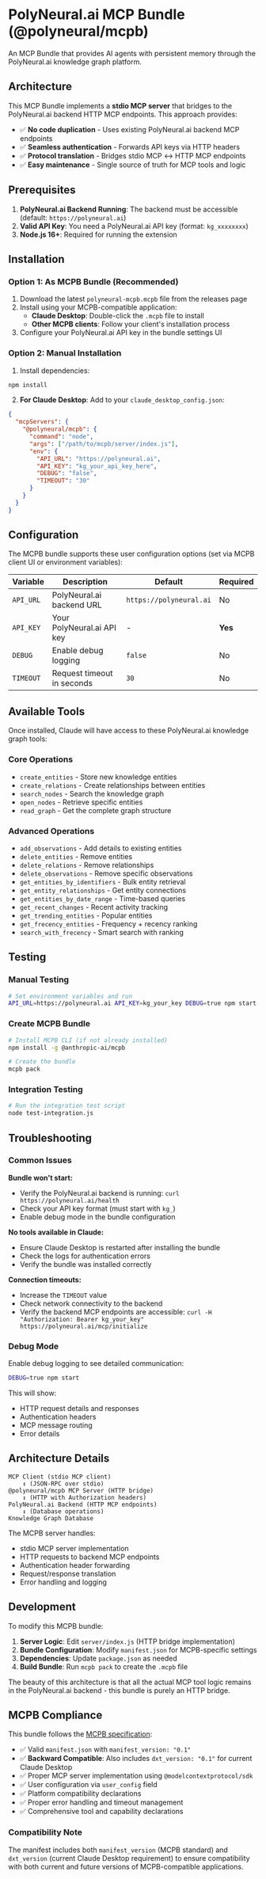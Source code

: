 # PolyNeural.ai MCP Bundle (@polyneural/mcpb)

An MCP Bundle that provides AI agents with persistent memory through the PolyNeural.ai knowledge graph platform.

## Architecture

This MCP Bundle implements a **stdio MCP server** that bridges to the PolyNeural.ai backend HTTP MCP endpoints. This approach provides:

- ✅ **No code duplication** - Uses existing PolyNeural.ai backend MCP endpoints
- ✅ **Seamless authentication** - Forwards API keys via HTTP headers
- ✅ **Protocol translation** - Bridges stdio MCP ↔ HTTP MCP endpoints
- ✅ **Easy maintenance** - Single source of truth for MCP tools and logic

## Prerequisites

1. **PolyNeural.ai Backend Running**: The backend must be accessible (default: `https://polyneural.ai`)
2. **Valid API Key**: You need a PolyNeural.ai API key (format: `kg_xxxxxxxx`)
3. **Node.js 16+**: Required for running the extension

## Installation

### Option 1: As MCPB Bundle (Recommended)

1. Download the latest `polyneural-mcpb.mcpb` file from the releases page
2. Install using your MCPB-compatible application:
   - **Claude Desktop**: Double-click the `.mcpb` file to install
   - **Other MCPB clients**: Follow your client's installation process
3. Configure your PolyNeural.ai API key in the bundle settings UI

### Option 2: Manual Installation

1. Install dependencies:
```bash
npm install
```

2. **For Claude Desktop**: Add to your `claude_desktop_config.json`:
```json
{
  "mcpServers": {
    "@polyneural/mcpb": {
      "command": "node",
      "args": ["/path/to/mcpb/server/index.js"],
      "env": {
        "API_URL": "https://polyneural.ai",
        "API_KEY": "kg_your_api_key_here",
        "DEBUG": "false",
        "TIMEOUT": "30"
      }
    }
  }
}
```

## Configuration

The MCPB bundle supports these user configuration options (set via MCPB client UI or environment variables):

| Variable | Description | Default | Required |
|----------|-------------|---------|----------|
| `API_URL` | PolyNeural.ai backend URL | `https://polyneural.ai` | No |
| `API_KEY` | Your PolyNeural.ai API key | - | **Yes** |
| `DEBUG` | Enable debug logging | `false` | No |
| `TIMEOUT` | Request timeout in seconds | `30` | No |

## Available Tools

Once installed, Claude will have access to these PolyNeural.ai knowledge graph tools:

### Core Operations
- `create_entities` - Store new knowledge entities
- `create_relations` - Create relationships between entities
- `search_nodes` - Search the knowledge graph
- `open_nodes` - Retrieve specific entities
- `read_graph` - Get the complete graph structure

### Advanced Operations
- `add_observations` - Add details to existing entities
- `delete_entities` - Remove entities
- `delete_relations` - Remove relationships
- `delete_observations` - Remove specific observations
- `get_entities_by_identifiers` - Bulk entity retrieval
- `get_entity_relationships` - Get entity connections
- `get_entities_by_date_range` - Time-based queries
- `get_recent_changes` - Recent activity tracking
- `get_trending_entities` - Popular entities
- `get_frecency_entities` - Frequency + recency ranking
- `search_with_frecency` - Smart search with ranking

## Testing

### Manual Testing
```bash
# Set environment variables and run
API_URL=https://polyneural.ai API_KEY=kg_your_key DEBUG=true npm start
```

### Create MCPB Bundle
```bash
# Install MCPB CLI (if not already installed)
npm install -g @anthropic-ai/mcpb

# Create the bundle
mcpb pack
```

### Integration Testing
```bash
# Run the integration test script
node test-integration.js
```

## Troubleshooting

### Common Issues

**Bundle won't start:**
- Verify the PolyNeural.ai backend is running: `curl https://polyneural.ai/health`
- Check your API key format (must start with `kg_`)
- Enable debug mode in the bundle configuration

**No tools available in Claude:**
- Ensure Claude Desktop is restarted after installing the bundle
- Check the logs for authentication errors
- Verify the bundle was installed correctly

**Connection timeouts:**
- Increase the `TIMEOUT` value
- Check network connectivity to the backend
- Verify the backend MCP endpoints are accessible: `curl -H "Authorization: Bearer kg_your_key" https://polyneural.ai/mcp/initialize`

### Debug Mode

Enable debug logging to see detailed communication:
```bash
DEBUG=true npm start
```

This will show:
- HTTP request details and responses
- Authentication headers
- MCP message routing
- Error details

## Architecture Details

```
MCP Client (stdio MCP client)
    ↕ (JSON-RPC over stdio)
@polyneural/mcpb MCP Server (HTTP bridge)
    ↕ (HTTP with Authorization headers)
PolyNeural.ai Backend (HTTP MCP endpoints)
    ↕ (Database operations)
Knowledge Graph Database
```

The MCPB server handles:
- stdio MCP server implementation
- HTTP requests to backend MCP endpoints
- Authentication header forwarding
- Request/response translation
- Error handling and logging

## Development

To modify this MCPB bundle:

1. **Server Logic**: Edit `server/index.js` (HTTP bridge implementation)
2. **Bundle Configuration**: Modify `manifest.json` for MCPB-specific settings
3. **Dependencies**: Update `package.json` as needed
4. **Build Bundle**: Run `mcpb pack` to create the `.mcpb` file

The beauty of this architecture is that all the actual MCP tool logic remains in the PolyNeural.ai backend - this bundle is purely an HTTP bridge.

## MCPB Compliance

This bundle follows the [MCPB specification](https://github.com/anthropics/mcpb):
- ✅ Valid `manifest.json` with `manifest_version: "0.1"`
- ✅ **Backward Compatible**: Also includes `dxt_version: "0.1"` for current Claude Desktop
- ✅ Proper MCP server implementation using `@modelcontextprotocol/sdk`
- ✅ User configuration via `user_config` field
- ✅ Platform compatibility declarations
- ✅ Proper error handling and timeout management
- ✅ Comprehensive tool and capability declarations

### Compatibility Note

The manifest includes both `manifest_version` (MCPB standard) and `dxt_version` (current Claude Desktop requirement) to ensure compatibility with both current and future versions of MCPB-compatible applications.
